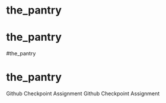 # the_pantry
# the_pantry
#the_pantry
# the_pantry
Github Checkpoint Assignment
Github Checkpoint Assignment
